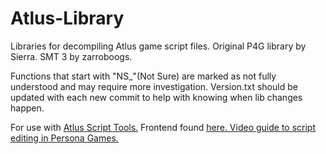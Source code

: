 # Atlus-Library
Libraries for decompiling Atlus game script files. Original P4G library by Sierra. SMT 3 by zarroboogs.

Functions that start with "NS_"(Not Sure) are marked as not fully understood and may require more investigation.
 Version.txt should be updated with each new commit to help with knowing when lib changes happen.

For use with [Atlus Script Tools.](https://github.com/TGEnigma/Atlus-Script-Tools) Frontend found [here. ](https://github.com/ShrineFox/AtlusScriptCompiler-GUI-Frontend) [Video guide to script editing in Persona Games.](https://www.youtube.com/watch?v=HonHDoSJNDY)
